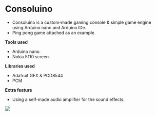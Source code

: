 # Consoluino
- Consoluino is a custom-made gaming console & simple game engine using Arduino nano and Arduino IDe.
- Ping pong game attached as an example.

**Tools used**

- Arduino nano.
- Nokia 5110 screen.

**Libraries used**

- Adafruit GFX & PCD8544
- PCM

**Extra feature**

- Using a self-made audio amplifier for the sound effects.

![](demo%20gif.gif)
